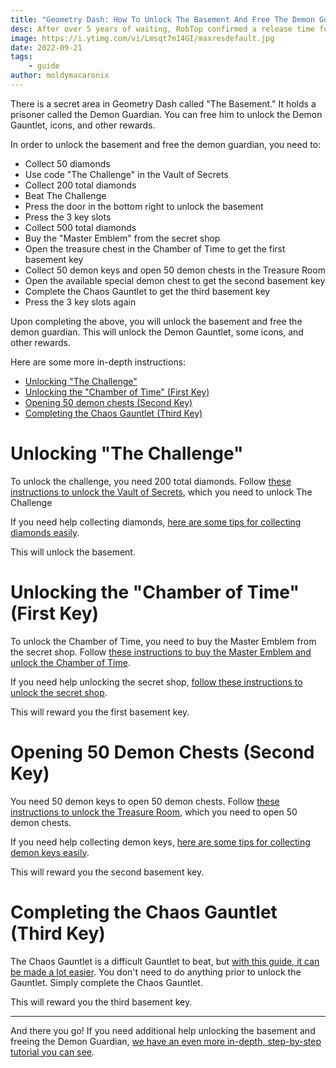 ```yaml
---
title: "Geometry Dash: How To Unlock The Basement And Free The Demon Guardian"
desc: After over 5 years of waiting, RobTop confirmed a release time for Geometry Dash 2.2.
image: https://i.ytimg.com/vi/Lmsqt7m14GI/maxresdefault.jpg
date: 2022-09-21
tags:
    - guide
author: moldymacaronix
---
```


There is a secret area in Geometry Dash called "The Basement." It holds a prisoner called the Demon Guardian. You can free him to unlock the Demon Gauntlet, icons, and other rewards.

In order to unlock the basement and free the demon guardian, you need to:

- Collect 50 diamonds
- Use code "The Challenge" in the Vault of Secrets
- Collect 200 total diamonds
- Beat The Challenge
- Press the door in the bottom right to unlock the basement
- Press the 3 key slots
- Collect 500 total diamonds
- Buy the "Master Emblem" from the secret shop
- Open the treasure chest in the Chamber of Time to get the first basement key
- Collect 50 demon keys and open 50 demon chests in the Treasure Room
- Open the available special demon chest to get the second basement key
- Complete the Chaos Gauntlet to get the third basement key
- Press the 3 key slots again

Upon completing the above, you will unlock the basement and free the demon guardian. This will unlock the Demon Gauntlet, some icons, and other rewards.

Here are some more in-depth instructions:

- [Unlocking "The Challenge"](#unlocking-%22the-challenge%22)
- [Unlocking the "Chamber of Time" (First Key)](#unlocking-the-%22chamber-of-time%22-(first-key))
- [Opening 50 demon chests (Second Key)](#opening-50-demon-chests-(second-key))
- [Completing the Chaos Gauntlet (Third Key)](#completing-the-chaos-gauntlet-(third-key))

# Unlocking "The Challenge"

To unlock the challenge, you need 200 total diamonds. Follow [these instructions to unlock the Vault of Secrets](/posts/geometry-dash-all-vaults-and-secrets-2022/#vault-of-secrets), which you need to unlock The Challenge

If you need help collecting diamonds, [here are some tips for collecting diamonds easily](/posts/geometry-dash-how-to-get-diamonds-easy/).

This will unlock the basement.

# Unlocking the "Chamber of Time" (First Key)

To unlock the Chamber of Time, you need to buy the Master Emblem from the secret shop. Follow [these instructions to buy the Master Emblem and unlock the Chamber of Time](/posts/geometry-dash-all-vaults-and-secrets-2022/#chamber-of-time).

If you need help unlocking the secret shop, [follow these instructions to unlock the secret shop](/posts/geometry-dash-all-vaults-and-secrets-2022/#secret-shop).

This will reward you the first basement key.
# Opening 50 Demon Chests (Second Key)

You need 50 demon keys to open 50 demon chests. Follow [these instructions to unlock the Treasure Room](/posts/geometry-dash-all-vaults-and-secrets-2022/#treasure-room), which you need to open 50 demon chests.

If you need help collecting demon keys, [here are some tips for collecting demon keys easily](/posts/geometry-dash-how-to-get-demon-keys-easy/).

This will reward you the second basement key.

# Completing the Chaos Gauntlet (Third Key)

The Chaos Gauntlet is a difficult Gauntlet to beat, but [with this guide, it can be made a lot easier](/posts/geometry-dash-how-to-beat-chaos-gauntlet-easy/). You don't need to do anything prior to unlock the Gauntlet. Simply complete the Chaos Gauntlet.

This will reward you the third basement key.

---

And there you go! If you need additional help unlocking the basement and freeing the Demon Guardian, [we have an even more in-depth, step-by-step tutorial you can see](/posts/geometry-dash-all-vaults-and-secrets-2022/#the-basement).
